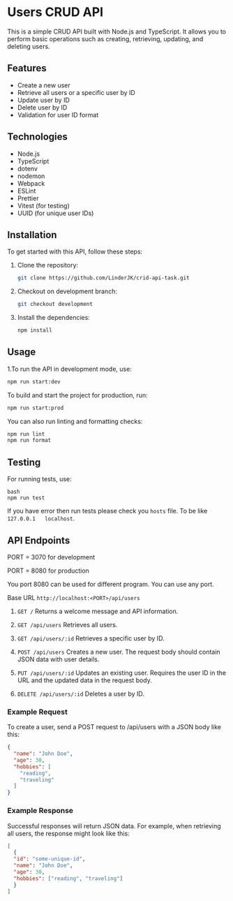 # Users CRUD API

This is a simple CRUD API built with Node.js and TypeScript. It allows you to perform basic operations such as creating,
retrieving, updating, and deleting users.

## Features

- Create a new user
- Retrieve all users or a specific user by ID
- Update user by ID
- Delete user by ID
- Validation for user ID format

## Technologies

- Node.js
- TypeScript
- dotenv
- nodemon
- Webpack
- ESLint
- Prettier
- Vitest (for testing)
- UUID (for unique user IDs)

## Installation

To get started with this API, follow these steps:

1. Clone the repository:

   ```bash
   git clone https://github.com/LinderJK/crid-api-task.git
   ```
2. Checkout on development branch:
    ```bash
    git checkout development
    ```
3. Install the dependencies:
    ```bash
    npm install
    ```

## Usage

1.To run the API in development mode, use:

```bash
npm run start:dev
```

To build and start the project for production, run:

```bash
npm run start:prod
```

You can also run linting and formatting checks:

```bash
npm run lint
npm run format
```

## Testing

For running tests, use:

```
bash
npm run test
```

If you have error then run tests please check you `hosts` file.
To be like `127.0.0.1	localhost`.

## API Endpoints

PORT = 3070 for development

PORT = 8080 for production

You port 8080 can be used for different program. You can use any port.

Base URL
`http://localhost:<PORT>/api/users`

1. `GET /`
   Returns a welcome message and API information.

2. `GET /api/users`
   Retrieves all users.

3. `GET /api/users/:id`
   Retrieves a specific user by ID.

4. `POST /api/users`
   Creates a new user. The request body should contain JSON data with user details.

5. `PUT /api/users/:id`
   Updates an existing user. Requires the user ID in the URL and the updated data in the request body.

6. `DELETE /api/users/:id`
   Deletes a user by ID.

### Example Request

To create a user, send a POST request to /api/users with a JSON body like this:

```json
{
  "name": "John Doe",
  "age": 30,
  "hobbies": [
    "reading",
    "traveling"
  ]
}
```

### Example Response

Successful responses will return JSON data. For example, when retrieving all users, the response might look like this:

```json
[
  {
  "id": "some-unique-id",
  "name": "John Doe",
  "age": 30,
  "hobbies": ["reading", "traveling"]
  }
]


